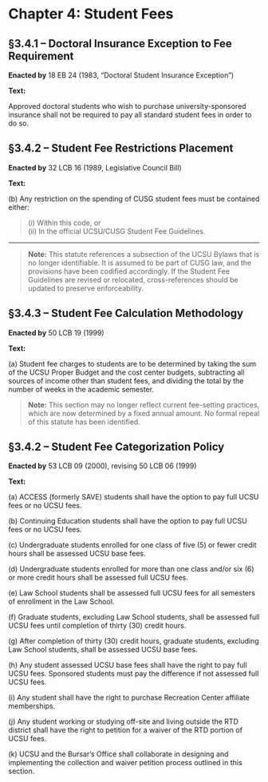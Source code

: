 # Chapter 4: Student Fees

## §3.4.1 – Doctoral Insurance Exception to Fee Requirement

**Enacted by** 18 EB 24 (1983, “Doctoral Student Insurance Exception”)

**Text:**

Approved doctoral students who wish to purchase university-sponsored insurance shall not be required to pay all standard student fees in order to do so.

## §3.4.2 – Student Fee Restrictions Placement

**Enacted by** 32 LCB 16 (1989, Legislative Council Bill)

**Text:**

(b) Any restriction on the spending of CUSG student fees must be contained either:  
> (i) Within this code, or  
> (ii) In the official UCSU/CUSG Student Fee Guidelines.

---
>**Note:** This statute references a subsection of the UCSU Bylaws that is no longer identifiable. It is assumed to be part of CUSG law, and the provisions have been codified accordingly. If the Student Fee Guidelines are revised or relocated, cross-references should be updated to preserve enforceability.

## §3.4.3 – Student Fee Calculation Methodology

**Enacted by** 50 LCB 19 (1999)

**Text:**

(a) Student fee charges to students are to be determined by taking the sum of the UCSU Proper Budget and the cost center budgets, subtracting all sources of income other than student fees, and dividing the total by the number of weeks in the academic semester.

> **Note:** This section may no longer reflect current fee-setting practices, which are now determined by a fixed annual amount. No formal repeal of this statute has been identified.


## §3.4.2 – Student Fee Categorization Policy

**Enacted by** 53 LCB 09 (2000), revising 50 LCB 06 (1999)

**Text:**

(a) ACCESS (formerly SAVE) students shall have the option to pay full UCSU fees or no UCSU fees.

(b) Continuing Education students shall have the option to pay full UCSU fees or no UCSU fees.

(c) Undergraduate students enrolled for one class of five (5) or fewer credit hours shall be assessed UCSU base fees.

(d) Undergraduate students enrolled for more than one class and/or six (6) or more credit hours shall be assessed full UCSU fees.

(e) Law School students shall be assessed full UCSU fees for all semesters of enrollment in the Law School.

(f) Graduate students, excluding Law School students, shall be assessed full UCSU fees until completion of thirty (30) credit hours.

(g) After completion of thirty (30) credit hours, graduate students, excluding Law School students, shall be assessed UCSU base fees.

(h) Any student assessed UCSU base fees shall have the right to pay full UCSU fees. Sponsored students must pay the difference if not assessed full UCSU fees.

(i) Any student shall have the right to purchase Recreation Center affiliate memberships.

(j) Any student working or studying off-site and living outside the RTD district shall have the right to petition for a waiver of the RTD portion of UCSU fees.

(k) UCSU and the Bursar’s Office shall collaborate in designing and implementing the collection and waiver petition process outlined in this section.
